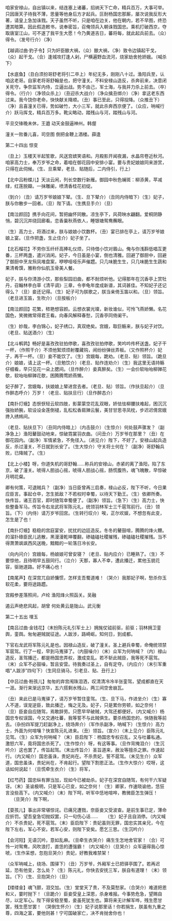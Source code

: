<!-- { "loadSidebar": true } -->
咱家安禄山，自出镇以来，结连塞上诸蕃，招纳天下亡命，精兵百万，大事可举。只因唐天子待我不薄，思量等他身后方才起兵。叵耐杨国忠那厮，屡次说我反形大著，请皇上急加诛戮。天子虽然不听，只是咱在边关，他在朝内，若不早图，终恐遭其暗算。因此假造敕书，说奉密旨，召俺领兵入朝诛戮国忠。乘机打破西京，夺取唐室江山，可不遂了我平生大愿！今乃黄道吉日，蕃将每，就此起兵前去。（众）得令。（发号行介）（净） 　 

【越调过曲·豹子令】只为奸臣酿大祸，（众）酿大祸，（净）致令边镇起干戈，（众）起干戈。（合）逢城攻打逢人剁，尸横遍野血流河，烧家劫舍抢娇娥。（喊杀下） 　 

【水底鱼】（丑白须扮哥舒老将引二卒上）年纪无多，刚刚八十过。渔阳兵至，认咱这老哥。自家老将哥舒翰是也，把守潼关。不料安禄山造反，杀奔前来，决意闭关死守。争奈监军内侍，立逼出战。势不由己，军士海，与我并力杀上前去。（卒）得令。（行介）（净领众杀上）（丑迎杀大战介）（净众擒丑绑介）（净）拿这老东西过来。我今饶你老命，快快献关降顺。（丑）事已至此，只得投降。（众推丑下）（净）且喜潼关已得，势如破竹，大小三军，就此杀奔西京便了。（众应，呐喊行介）跃马挥戈，精兵百万多。靴尖略动，踏残山与河，踏残山与河。 　 

平旦交锋晚未休，王遒 动天金鼓逼神州。韩偓 　 

潼关一败番儿喜，司空图 倒把金鞭上酒楼。薛逢


第二十四出 惊变 

（丑上）玉楼天半起笙歌，风送宫嫔笑语和。月殿影开闻夜漏，水晶帘卷近秋河。咱家高力士，奉万岁爷之命，着咱在御花园中安排小宴。要与贵妃娘娘同来游赏，只得在此伺候。（生、旦乘辇，老旦、贴随后，二内侍引，行上） 　

【北中吕粉蝶儿】天淡云闲，列长空数行新雁。御园中秋色斓斑：柳添黄，苹减绿，红莲脱瓣。一抹雕阑，喷清香桂花初绽。 　 

（到介）（丑）请万岁爷娘娘下辇。（生、旦下辇介）（丑同内侍暗下）（生）妃子，朕与你散步一回者。（旦）陛下请。（生携旦手介）（旦） 　 

【南泣颜回】携手向花间，暂把幽怀同散。凉生亭下，风荷映水翩翻。爱桐阴静悄，碧沉沉并绕回廊看。恋香巢秋燕依人，睡银塘鸳鸯蘸眼。 　 

（生）高力士，将酒过来，朕与娘娘小饮数杯。（丑）宴已排在亭上，请万岁爷娘娘上宴。（旦作把盏，生止住介）妃子坐了。 　 

【北石榴花】不劳你玉纤纤高捧礼仪烦，只待借小饮对眉山。俺与你浅斟低唱互更番，三杯两盏，遣兴消闲。妃子，今日虽是小宴，倒也清雅。回避了御厨中，回避了御厨中烹龙炰凤堆盘案，咿咿哑哑乐声催趱。只几味脆生生，只几味脆生生蔬和果清肴馔，雅称你仙肌玉骨美人餐。 　 

妃子，朕与你清游小饮，那些梨园旧曲，都不耐烦听他。记得那年在沉香亭上赏牡丹，召翰林李白草《清平调》三章，令李龟年度成新谱，其词甚佳。不知妃子还记得么？（旦）妾还记得。（生）妃子可为朕歌之，朕当亲倚玉笛以和。（旦）领旨。（老旦进玉笛，生吹介）（旦按板介） 　 

【南泣颜回】花繁，秾艳想容颜。云想衣裳光璨，新妆谁似，可怜飞燕娇懒。名花国色，笑微微常得君王看。向春风解释春愁，沉香亭同倚阑干。 　 

（生）妙哉，李白锦心，妃子绣口，真双绝矣。宫娥，取巨觞来，朕与妃子对饮。（老旦、贴送酒介）（生） 　 

【北斗鹌鹑】畅好是喜孜孜驻拍停歌，喜孜孜驻拍停歌，笑吟吟传杯送盏。妃子干一杯，（作照干介）不须他絮烦烦射覆藏钩，闹纷纷弹丝弄板。（又作照杯介）妃子，再干一杯。（旦）妾不能饮了。（生）宫娥每，跪劝。（老旦、贴）领旨。（跪旦介）娘娘，请上这一杯。（旦勉饮介）（老旦、贴作连劝介）（生）我这里无语持觞仔细看，早只见花一朵上腮间。（旦作醉介）妾真醉矣。（生）一会价软咍咍柳亸花欹，软咍咍柳亸花欹，困腾腾莺娇燕懒。 　 

妃子醉了，宫娥每，扶娘娘上辇进宫去者。（老旦、贴）领旨。（作扶旦起介）（旦作醉态呼介）万岁！（老旦、贴扶旦行）（旦作醉态介） 　 

【南扑灯蛾】态恹恹轻云软四肢，影蒙蒙空花乱双眼，娇怯怯柳腰扶难起，困沉沉强抬娇腕，软设设金莲倒褪，乱松松香肩亸云鬟，美甘甘思寻凤枕，步迟迟倩宫娥搀入绣帏间。 　 

（老旦、贴扶旦下）（丑同内侍暗上）（内击鼓介）（生惊介）何处鼓声骤发？（副净急上）渔阳鼙鼓动地来，惊破霓裳羽衣曲。（问丑介）万岁爷在那里？（丑）在御花园内。（副净）军情紧急，不免径入。（进见介）陛下，不好了。安禄山起兵造反，杀过潼关，不日就到长安了。（生大惊介）守关将士何在？（副净）哥舒翰兵败，已降贼了。（生） 　 

【北上小楼】呀，你道失机的哥舒翰……称兵的安禄山，赤紧的离了渔阳，陷了东京，破了潼关。唬得人胆战心摇，唬得人胆战心摇，肠慌腹热，魂飞魄散，早惊破月明花粲。 　 

卿有何策，可退贼兵？（副净）当日臣曾再三启奏，禄山必反，陛下不听，今日果应臣言。事起仓卒，怎生抵敌？不若权时幸蜀，以待天下勤王。（生）依卿所奏。快传旨，诸王百官，即时随驾幸蜀便了。（副净）领旨。（急下）（生）高力士，快些整备军马。传旨令右龙武将军陈元礼，统领羽林军士三千扈驾前行。（丑）领旨。（下）（内侍）请万岁爷回宫。（生转行叹介）唉，正尔欢娱，不想忽有此变，怎生是了也！ 　 

【南扑灯蛾】稳稳的宫庭宴安，扰扰的边廷造反。冬冬的鼙鼓喧，腾腾的烽火黫。的溜扑碌臣民儿逃散，黑漫漫乾坤覆翻，碜磕磕社稷摧残，碜磕磕社稷摧残。当不得萧萧飒飒西风送晚，黯黯的一轮落日冷长安。 　 

（向内问介）宫娥每，杨娘娘可曾安寝？（老旦、贴内应介）已睡熟了。（生）不要惊他，且待明早五鼓同行。（泣介）天那，寡人不幸，遭此播迁，累他玉貌花容，驱驰道路。好不痛心也！ 　 

【南尾声】在深宫兀自娇慵惯，怎样支吾蜀道难！（哭介）我那妃子啊，愁杀你玉软花柔，要将途路趱。 　 

宫殿参差落照间，卢纶 渔阳烽火照函关。吴融 　 

遏云声绝悲风起，胡曾 何处黄云是陇山。武元衡


第二十五出 埋玉 

【南吕过曲·金钱花】（末扮陈元礼引军士上）拥旄仗钺前驱，前驱；羽林拥卫銮舆，銮舆。匆匆避贼就征途。人跋涉，路崎岖。知何日，到成都。 　 

下官右龙武将军陈元礼是也。因禄山造反，破了潼关。圣上避兵幸蜀，命俺统领禁军扈驾。行了一程，早到马嵬驿了。（内鼓噪介）（末）众军为何呐喊？（内）禄山造反，圣驾播迁，都是杨国忠弄权，激成变乱。若不斩此贼臣，我等死不扈驾。（末）众军不必鼓噪，暂且安营。待我奏过圣上，自有定夺。（内应介）（末引军重唱“人跋涉”四句下）（生同旦骑马，引老旦、贴、丑行上） 　 

【中吕过曲·粉孩儿】匆匆的弃宫闱珠泪洒，叹清清冷冷半张銮驾，望成都直在天一涯。渐行来渐远京华，五六搭剩水残山，两三间空舍崩瓦。 　 

（丑）来此已是马嵬驿了，请万岁爷暂住銮驾。（生、旦下马，作进坐介）（生）寡人不道，误宠逆臣，致此播迁，悔之无及。妃子，只是累你劳顿，如之奈何！（旦）臣妾自应随驾，焉敢辞劳。只愿早早破贼，大驾还都便好。（内又喊介）杨国忠专权误国，今又交通吐蕃，我等誓不与此贼俱生。要杀杨国忠的，快随我等前去。（杂扮四军提刀赶副净上，绕场奔介）（军作杀副净，呐喊下）（生惊介）高力士，外面为何喧嚷？快宣陈元礼进来。（丑）领旨。（宣介）（末上见介）臣陈元礼见驾。（生）众军为何呐喊？（末）臣启陛下：杨国忠专权召乱，又与吐蕃私通。激怒六军，竟将国忠杀死了。（生作惊介）呀，有这等事。（旦作背掩泪介）（生沉吟介）这也罢了，传旨起驾。（末出传旨介）圣旨道来，赦汝等擅杀之罪。作速起行。（内又喊介）国忠虽诛，贵妃尚在。不杀贵妃，誓不扈驾。（末见生介）众军道，国忠虽诛，贵妃尚在，不肯起行。望陛下割恩正法。（生作大惊介）哎呀，这话如何说起！（旦慌牵生衣介）（生）将军， 　 

【红芍药】国忠纵有罪当加，现如今已被劫杀。妃子在深宫自随驾，有何干六军疑讶。（末）圣谕极明，只是军心已变，如之奈何！（生）卿家，作速晓谕他，恁狂言没些高下。（内又喊介）（末）陛下呵，听军中恁地喧哗，教微臣怎生弹压！ 　 （旦哭介）陛下啊， 　 

【耍孩儿】事出非常堪惊诧。已痛兄遭戮，奈臣妾又受波查。是前生事已定，薄命应折罚。望吾皇急切抛奴罢，只一句伤心话…… 　 （生）妃子且自消停。（内又喊介）不杀贵妃，死不扈驾。（末）臣启陛下：贵妃虽则无罪，国忠实其亲兄，今在陛下左右，军心不安。若军心安，则陛下安矣。愿乞三思。（生沉吟介） 　 

【会河阳】无语沉吟，意如乱麻。（旦牵生衣哭介）痛生生怎地舍官家！（合）可怜一对鸳鸯，风吹浪打，直恁的遭强霸！（内又喊介）（旦哭介）众军逼得我心惊唬，（生作呆想，忽抱旦哭介）贵妃，好教我难禁架！ 　 

（众军呐喊上，绕场、围驿下）（丑）万岁爷，外厢军士已把驿亭围了。若再迟延，恐有他变，怎么处？（生）陈元礼，你快去安抚三军，朕自有道理！（末）领旨。（下）（生、旦抱哭介）（旦） 　 

【缕缕金】魂飞颤，泪交加。（生）堂堂天了贵，不及莫愁家。（合哭介）难道把恩和义，霎时抛下！（旦跪介）臣妾受皇上深恩，杀身难报。今事势危急，望赐自尽，以定军心。陛下得安稳至蜀，妾虽死犹生也。算将来无计解军哗，残生愿甘罢，残生愿甘罢！ （哭倒生怀介）（生）妃子说那里话！你若捐生，朕虽有九重之尊，四海之富，要他则甚！宁可国破家亡，决不肯抛舍你也！ 　 

